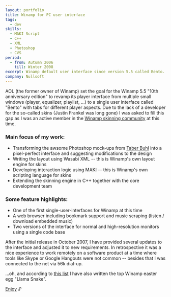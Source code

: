 ```yaml
---
layout: portfolio
title: Winamp for PC user interface
tags:
  - dev
skills:
  - MAKI Script
  - C++
  - XML
  - Photoshop
  - CVS
period:
  - from: Autumn 2006
    till: Winter 2008
excerpt: Winamp default user interface since version 5.5 called Bento.
company: Nullsoft
---
```


AOL (the former owner of Winamp) set the goal for the Winamp 5.5 "10th anniversary edition" to revamp its player interface from multiple small windows (player, equalizer, playlist, ...) to a single user interface called "Bento" with tabs for different player aspects.
Due to the lack of a developer for the so-called skins (Justin Frankel was long gone) I was asked to fill this gap as I was an active member in the [Winamp skinning community](http://skinconsortium.com) at this time.

### Main focus of my work:

* Transforming the awsome Photoshop mock-ups from [Taber Buhl](http://taberbuhl.com/) into a pixel-perfect interface and suggesting modifications to the design
* Writing the layout using Wasabi XML -- this is Winamp's own layout engine for skins
* Developing interaction logic using MAKI -- this is Winamp's own scripting language for skins
* Extending the skinning engine in C++ together with the core development team

### Some feature highlights:

* One of the first single-user-interfaces for Winamp at this time
* A web browser including bookmark support and music scraping (listen / download embedded music)
* Two versions of the interface for normal and high-resolution monitors using a single code base

After the initial release in October 2007, I have provided several updates to the interface and adjusted it to new requirements.
In retrospective it was a nice experience to work remotely on a software product at a time where tools like Skype or Google Hangouts were not common -- besides that I was connected to the net via 56k dial-up.

...oh, and according to [this list](http://www.eeggs.com/tree/555.html) I have also written the top Winamp easter egg "Llama Snake".

[Enjoy](http://winamp.com) ♪
